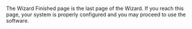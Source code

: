 The Wizard Finished page is the last page of the Wizard. If you reach this page, your system is properly configured and you may proceed to use the software.
